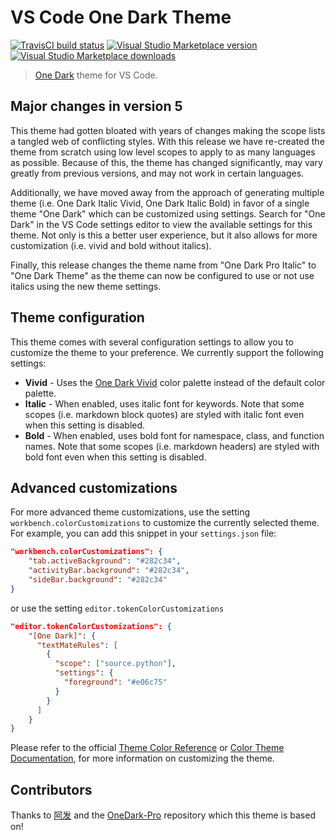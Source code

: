 # VS Code One Dark Theme

[![TravisCI build status](https://travis-ci.com/one-dark/vscode-one-dark-theme.svg?branch=master)](https://travis-ci.com/one-dark/vscode-one-dark-theme)
[![Visual Studio Marketplace version](https://img.shields.io/vscode-marketplace/v/mskelton.one-dark-theme.svg)](https://marketplace.visualstudio.com/items?itemName=mskelton.one-dark-theme)
[![Visual Studio Marketplace downloads](https://img.shields.io/vscode-marketplace/d/mskelton.one-dark-theme.svg)](https://marketplace.visualstudio.com/items?itemName=mskelton.one-dark-theme)

> [One Dark](https://github.com/atom/one-dark-syntax) theme for VS Code.

## Major changes in version 5

This theme had gotten bloated with years of changes making the scope lists a tangled web of conflicting styles. With this release we have re-created the theme from scratch using low level scopes to apply to as many languages as possible. Because of this, the theme has changed significantly, may vary greatly from previous versions, and may not work in certain languages.

Additionally, we have moved away from the approach of generating multiple theme (i.e. One Dark Italic Vivid, One Dark Italic Bold) in favor of a single theme "One Dark" which can be customized using settings. Search for "One Dark" in the VS Code settings editor to view the available settings for this theme. Not only is this a better user experience, but it also allows for more customization (i.e. vivid and bold without italics).

Finally, this release changes the theme name from "One Dark Pro Italic" to "One Dark Theme" as the theme can now be configured to use or not use italics using the new theme settings.

## Theme configuration

This theme comes with several configuration settings to allow you to customize the theme to your preference. We currently support the following settings:

- **Vivid** - Uses the [One Dark Vivid](https://atom.io/themes/one-dark-vivid-syntax) color palette instead of the default color palette.
- **Italic** - When enabled, uses italic font for keywords. Note that some scopes (i.e. markdown block quotes) are styled with italic font even when this setting is disabled.
- **Bold** - When enabled, uses bold font for namespace, class, and function names. Note that some scopes (i.e. markdown headers) are styled with bold font even when this setting is disabled.

## Advanced customizations

For more advanced theme customizations, use the setting `workbench.colorCustomizations` to customize the currently selected theme. For example, you can add this snippet in your `settings.json` file:

```json
"workbench.colorCustomizations": {
    "tab.activeBackground": "#282c34",
    "activityBar.background": "#282c34",
    "sideBar.background": "#282c34"
}
```

or use the setting `editor.tokenColorCustomizations`

```json
"editor.tokenColorCustomizations": {
    "[One Dark]": {
      "textMateRules": [
        {
          "scope": ["source.python"],
          "settings": {
            "foreground": "#e06c75"
          }
        }
      ]
    }
}
```

Please refer to the official [Theme Color Reference][theme-color-reference] or [Color Theme Documentation][color-theme-docs], for more information on customizing the theme.

## Contributors

Thanks to [阿发](https://github.com/Binaryify) and the [OneDark-Pro](https://github.com//OneDark-Pro) repository which this theme is based on!

[theme-color-reference]: https://code.visualstudio.com/docs/getstarted/theme-color-reference
[color-theme-docs]: https://code.visualstudio.com/docs/getstarted/themes
